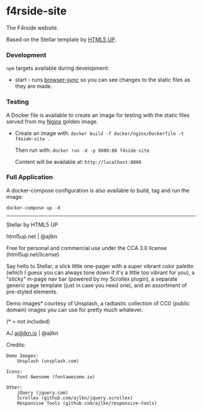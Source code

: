 # f4rside-site

The F4rside website.

Based on the Stellar template by [HTML5 UP](https://html5up.net/).

### Development

`npm` targets available during development:

- start - runs [browser-sync](https://browsersync.io/) so you can see changes to the static files as they are made.

### Testing

A Docker file is available to create an image for testing with the static files served from my [Nginx](https://www.nginx.com/) 
golden image.

- Create an image with: `docker build -f docker/nginx/Dockerfile -t f4side-site .`

  Then run with: `docker run -d -p 8080:80 f4side-site`

  Content will be available at: `http://localhost:8080`

### Full Application

A docker-compose configuration is also available to build, tag and run the image:

    docker-compose up -d

---

Stellar by HTML5 UP

html5up.net | @ajlkn

Free for personal and commercial use under the CCA 3.0 license (html5up.net/license)


Say hello to Stellar, a slick little one-pager with a super vibrant color palette (which
I guess you can always tone down if it's a little too vibrant for you), a "sticky" in-page
nav bar (powered by my Scrollex plugin), a separate generic page template (just in case
you need one), and an assortment of pre-styled elements.

Demo images* courtesy of Unsplash, a radtastic collection of CC0 (public domain) images
you can use for pretty much whatever.

(* = not included)

AJ
aj@lkn.io | @ajlkn


Credits:

	Demo Images:
		Unsplash (unsplash.com)

	Icons:
		Font Awesome (fontawesome.io)

	Other:
		jQuery (jquery.com)
		Scrollex (github.com/ajlkn/jquery.scrollex)
		Responsive Tools (github.com/ajlkn/responsive-tools)
		